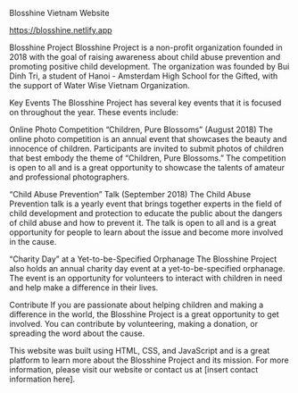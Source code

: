 Blosshine Vietnam Website

https://blosshine.netlify.app


Blosshine Project
Blosshine Project is a non-profit organization founded in 2018 with the goal of raising awareness about child abuse prevention and promoting positive child development. The organization was founded by Bui Dinh Tri, a student of Hanoi - Amsterdam High School for the Gifted, with the support of Water Wise Vietnam Organization.

Key Events
The Blosshine Project has several key events that it is focused on throughout the year. These events include:

Online Photo Competition “Children, Pure Blossoms” (August 2018)
The online photo competition is an annual event that showcases the beauty and innocence of children. Participants are invited to submit photos of children that best embody the theme of “Children, Pure Blossoms.” The competition is open to all and is a great opportunity to showcase the talents of amateur and professional photographers.

“Child Abuse Prevention” Talk (September 2018)
The Child Abuse Prevention talk is a yearly event that brings together experts in the field of child development and protection to educate the public about the dangers of child abuse and how to prevent it. The talk is open to all and is a great opportunity for people to learn about the issue and become more involved in the cause.

“Charity Day” at a Yet-to-be-Specified Orphanage
The Blosshine Project also holds an annual charity day event at a yet-to-be-specified orphanage. The event is an opportunity for volunteers to interact with children in need and help make a difference in their lives.

Contribute
If you are passionate about helping children and making a difference in the world, the Blosshine Project is a great opportunity to get involved. You can contribute by volunteering, making a donation, or spreading the word about the cause.

This website was built using HTML, CSS, and JavaScript and is a great platform to learn more about the Blosshine Project and its mission. For more information, please visit our website or contact us at [insert contact information here].
